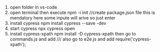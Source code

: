 1. open folder in vs-code
2. open terminal then execute
   npm -i init   //create package.json file this is mendatory
     here some inpute will arive so just enter
3. install cypress
   npm install cypress --save -dev
4. start cypress
   npx cypress open
5. install cypress-xpath
   npm install -D cypress-xpath
   then go to commands.js and add  /// <reference types="cypress-xpath" />
   also go to e2e.js and add    require('cypress-xpath');
